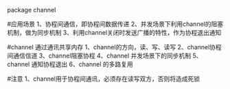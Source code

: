 package channel


#应用场景
1、协程间通信，即协程间数据传递
2、并发场景下利用channel的阻塞机制，做为同步机制
3、利用channel关闭时发送广播的特性，作为协程退出通知


#channel 通过通讯共享内存
1、channel的方向，读、写、读写
2、channel协程间通信信道
3、channel阻塞协程
4、channel 并发场景下的同步机制
5、channel 通知协程退出
6、channel 的多路复用

#注意
1、channel用于协程间通讯，必须存在读写双方，否则将造成死锁
